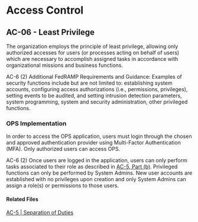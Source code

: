 # Access Control
## AC-06 - Least Privilege

The organization employs the principle of least privilege, allowing only authorized accesses for users (or processes acting on behalf of users) which are necessary to accomplish assigned tasks in accordance with organizational missions and business functions.

AC-6 (2) Additional FedRAMP Requirements and Guidance: Examples of security functions include but are not limited to: establishing system accounts, configuring access authorizations (i.e., permissions, privileges), setting events to be audited, and setting intrusion detection parameters, system programming, system and security administration, other privileged functions.

### OPS Implementation

In order to access the OPS application, users must login through the chosen and approved authentication provider using Multi-Factor Authentication (MFA).  Only authorized users can access OPS.

AC-6 (2)
Once users are logged in the application, users can only perform tasks associated to their role as described in [AC-5, Part (b)](docs/controls/access_control/ac-05.md).  Privileged functions can only be performed by System Admins.  New user accounts are established with no privileges upon creation and only System Admins can assign a role(s) or permissions to those users.

#### Related Files
[AC-5 | Separation of Duties](docs/controls/access_control/ac-05.md)
